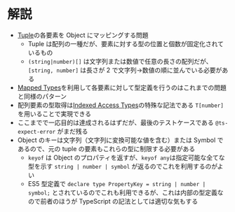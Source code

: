 # 解説

- [Tuple](https://www.typescriptlang.org/docs/handbook/2/objects.html#tuple-types)の各要素を Object にマッピングする問題
  - Tuple は配列の一種だが、要素に対する型の位置と個数が固定化されているもの
  - `(string|number)[]` は文字列または数値で任意の長さの配列だが、`[string, number]` は長さが 2 で文字列->数値の順に並んでいる必要がある
- [Mapped Types](https://www.typescriptlang.org/docs/handbook/2/mapped-types.html)を利用して各要素に対して型定義を行うのはこれまでの問題と同様のパターン
- 配列要素の型取得は[Indexed Access Types](https://www.typescriptlang.org/docs/handbook/2/indexed-access-types.html)の特殊な記法である `T[number]` を用いることで実現できる
- ここまでで一応目的は達成されるはずだが、最後のテストケースである `@ts-expect-error` がまだ残る
- Object のキーは文字列（文字列に変換可能な値を含む）または Symbol であるので、元の tuple の要素もこれらの型に制限する必要がある
  - `keyof` は Object のプロパティを返すが、`keyof any`は指定可能な全てな型を示す `string | number | symbol` が返るのでこれを利用するのがよい
  - ES5 型定義で `declare type PropertyKey = string | number | symbol;` とされているのでこれも利用できるが、これは内部の型定義なので前者のほうが TypeScript の記法としては適切な気もする
